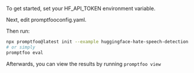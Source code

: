 To get started, set your HF_API_TOKEN environment variable.

Next, edit promptfooconfig.yaml.

Then run:

```bash
npx promptfoo@latest init --example huggingface-hate-speech-detection
# or simply
promptfoo eval
```

Afterwards, you can view the results by running `promptfoo view`
